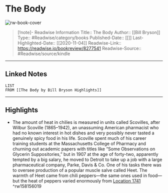 # The Body

![rw-book-cover](https://images-na.ssl-images-amazon.com/images/I/41aIidpbKwL._SL200_.jpg)
<br>
>[!note]- Readwise Information
>Title:: The Body
>Author:: [[Bill Bryson]]
>Type:: #Readwise/category/books
>Published-Date:: [[]]
>Last-Highlighted-Date:: [[2020-11-04]]
>Readwise-Link:: https://readwise.io/bookreview/8277541
>Readwise-Source:: #Readwise/source/kindle
--- 

## Linked Notes
```dataview
LIST
FROM [[The Body by Bill Bryson Highlights]]
```

---

## Highlights
- The amount of heat in chilies is measured in units called Scovilles, after Wilbur Scoville (1865–1942), an unassuming American pharmacist who had no known interest in hot dishes and very possibly never tasted a genuinely spicy food in his life. Scoville spent much of his career training students at the Massachusetts College of Pharmacy and churning out academic papers with titles like “Some Observations on Glycerin Suppositories,” but in 1907 at the age of forty-two, apparently tempted by a big salary, he moved to Detroit to take up a job with a large pharmaceutical company, Parke, Davis & Co. One of his tasks there was to oversee production of a popular muscle salve called Heet. The warmth of Heet came from chili peppers—the same ones used in food—but the heat of peppers varied enormously from [Location 1741](https://readwise.io/open/158156019) ^rw158156019
